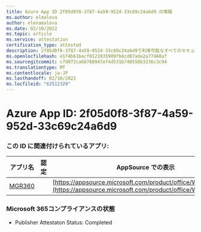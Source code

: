 ```yaml
---
title: Azure App ID 2f05d0f8-3f87-4a59-952d-33c69c24a6d9 の情報
ms.author: elmalova
author: elenamalova
ms.date: 02/10/2022
ms.topic: article
ms.service: attestation
certification_type: attested
description: 2f05d0f8-3f87-4a59-952d-33c69c24a6d9で利用可能なすべてのセキュリティおよびコンプライアンス情報。
ms.openlocfilehash: e174b616ecf0121935909fb6cd87ade2a77460af
ms.sourcegitcommit: c7d072ca68760947ef4d531b740550b3236c3c94
ms.translationtype: MT
ms.contentlocale: ja-JP
ms.lasthandoff: 02/10/2022
ms.locfileid: "62512329"
---
```

# <a name="azure-app-id-2f05d0f8-3f87-4a59-952d-33c69c24a6d9"></a>Azure App ID: 2f05d0f8-3f87-4a59-952d-33c69c24a6d9


### <a name="apps-associated-with-this-id"></a>この ID に関連付けられているアプリ:
| **アプリ名** | **認定** | **AppSource での表示** |
|--------------|---------------|-----------------------|
| [MGR360](https://docs.microsoft.com/microsoft-365-app-certification/forward/WA200003329) |  | [https://appsource.microsoft.com/product/office/WA200003329](https://appsource.microsoft.com/product/office/WA200003329) |

### <a name="microsoft-365-app-compliance-status"></a>Microsoft 365コンプライアンスの状態
- Publisher Attestaton Status: Completed
